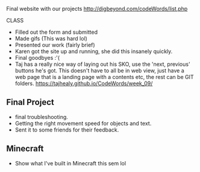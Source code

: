 Final website with our projects
http://digbeyond.com/codeWords/list.php

CLASS
- Filled out the form and submitted
- Made gifs (This was hard lol)
- Presented our work (fairly brief)
- Karen got the site up and running, she did this insanely quickly.
- Final goodbyes :'(
- Taj has a really nice way of laying out his SKO, use the 'next, previous' buttons he's got.
  This doesn't have to all be in web view, just have a web page that is a landing page with a contents etc, the rest can be GIT folders.
 https://tajhealy.github.io/CodeWords/week_09/

## Final Project

- final troubleshooting.  
- Getting the right movement speed for objects and text.  
- Sent it to some friends for their feedback.  

## Minecraft

- Show what I've built in Minecraft this sem lol

